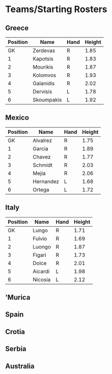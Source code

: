 # Teams/Starting Rosters  
  
## Greece

| Position | Name | Hand | Height |
| --- | --- | --- | --- |
| GK | Zerdevas | R | 1.85 |
| 1 | Kapotsis | R | 1.83 |
| 2 | Mourikis | R | 1.87 |
| 3 | Kolomvos | R | 1.93 |
| 4 | Galanidis | R | 2.02 |
| 5 | Dervisis | L | 1.78 |
| 6 | Skoumpakis | L | 1.92 |

## Mexico

| Position | Name | Hand | Height |
| --- | --- | --- | --- |
| GK | Alvalrez | R | 1.75 |
| 1 | Garcia | R | 1.89 |
| 2 | Chavez | R | 1.77 |
| 3 | Schmidt | R | 2.03 |
| 4 | Mejia | R | 2.06 |
| 5 | Hernandez | L | 1.68 |
| 6 | Ortega | L | 1.72 |

## Italy


| Position | Name | Hand | Height |
| --- | --- | --- | --- |
| GK | Lungo | R | 1.71 |
| 1 | Fulvio | R | 1.69 |
| 2 | Luongo | R | 1.87 |
| 3 | Figari | R | 1.73 |
| 4 | Dolce | R | 2.01 |
| 5 | Aicardi | L | 1.98 |
| 6 | Nicosia | L | 2.12 |

## 'Murica

## Spain

## Crotia

## Serbia

## Australia